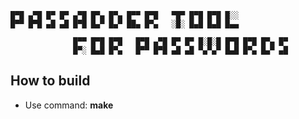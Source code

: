 ```
█▀█ ▄▀█ █▀ █▀ ▄▀█ █▀▄ █▀▄ █▀▀ █▀█   ▀█▀ █▀█ █▀█ █░░  
█▀▀ █▀█ ▄█ ▄█ █▀█ █▄▀ █▄▀ ██▄ █▀▄   ░█░ █▄█ █▄█ █▄▄ 

              █▀▀ █▀█ █▀█   █▀█ ▄▀█ █▀ █▀ █░█░█ █▀█ █▀█ █▀▄ █▀
              █▀░ █▄█ █▀▄   █▀▀ █▀█ ▄█ ▄█ ▀▄▀▄▀ █▄█ █▀▄ █▄▀ ▄█
```

## How to build 
* Use command: **make**
